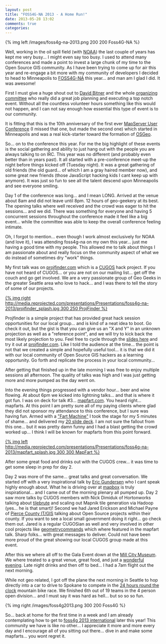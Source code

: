 ```yaml
---
layout: post
title: "FOSS4G-NA 2013 - A Home Run!"
date: 2013-05-28 13:02
comments: true
categories: 
---
```


{% img left /images/foss4g-na-2013.png 200 200 Foss4G-NA %}

Well, working in the oil spill field (with [NOAA](http://response.restoration.noaa.gov/maps-and-spatial-data/environmental-response-management-application-erma)) the last couple of years has kept me very busy... I might even say too busy.  I used to attend many conferences and made a point to invest a large chunk of my time to the Open Source GIS community.  As I have been trying to come up for air this year and re-engage a bit more with my community of developers I decided to head to Minneapolis to [FOSS4G-NA](http://foss4g-na.org/) this year... and man am I glad I did.  It was awesome!

First I must give a huge shout out to [David Bitner](http://dbspatial.com/) and the whole [organizing committee](http://wiki.osgeo.org/wiki/FOSS4G_NA_2013) who really did a great job planning and executing a top notch event.  Without all the countless volunteer hours something like this would not happen, and I can not say enough how essential this type of event is to our community.

It is fitting that this is the 10th anniversary of the first ever [MapServer User Conference](http://mum03.mapserver.org/) (I missed that one, but made the second one) which started in Minneapolis and was a real kick-starter toward the formation of [OSGeo](http://www.osgeo.org/).

So... on to the conference this year.  For me the big highlight of these events is the social gathering and ability to just hang out with the people you are always talking to on IRC.  This year was no different (and probably even better than in years past).  It all started with a pre-conference meet-up the night before things kicked off (Tuesday night).  It was a great gathering of old friends (the old guard... of which I am a gray haired member now), and some great new friends (those JavaScript hacking kids I cant keep up with anymore).  It was just so fun to see all the talent descend upon Minneapolis and see everyone smiling.

Day 1 of the conference was long... and I mean LONG.  Arrived at the venue about 8am and did not leave until 8pm.  12 hours of geo-geekery at its best.  The opening talks where well received and the crowd was eager to hit the sessions... and we did.  There was something for everyone and having 5 concurrent sessions throughout the conference made it feel like a big event... while the committee was able to keep the overall conference feeling intimate.

Oh, I forgot to mention... even though I work almost exclusively for NOAA (and love it), I was attending foss4g-na on my own this year... just me having a good time with my people.  This allowed me to talk about things I am passionate about and really focus on the community aspect of what we do instead of sometimes dry "work" things.

My first talk was on [projfinder.com](http://projfinder.com/) which is a [CUGOS](http://cugos.org/) hack project.  If you have not heard of CUGOS... or you are not on our mailing list... get off the couch and go get involved.  We are a very passionate group of Geo Geeks in the greater Seattle area who love to hack... and I was there to tell the story of some of our projects.

[{% img right http://media.reprojected.com/presentations/Presentations/foss4g-na-2013/projfinder_splash.jpg 300 250 ProjFinder %}](http://projfinder.com/)

Projfinder is a simple project that has provided great hack session opportunities for our local group... and is kind of a neat idea to boot.  Go check it out, but the gist is that you can give us an "X and Y" in an unknown projection as well as a "reference point", and we will try to kick back the most likely projection to you.  Feel free to cycle through the [slides here](http://media.reprojected.com/presentations/Presentations/foss4g-na-2013/projfinder.pdf) and try it out at [projfinder.com](http://projfinder.com/).  Like I told the audience at the time... the point is not that we created a simple and hopefully useful tool... it is that we did it with our local community of Open Source GIS hackers as a learning opportunity.  Go forth and replicate the process in your local community...

After getting that finished up in the late morning I was free to enjoy multiple sessions all afternoon.  The quality of talks was high and I was just getting more and more pumped as the day went on.

Into the evening things progressed with a vendor hour... beer and wine flowing.  At about 6pm we kicked into lightning talks... and that is where it got fun.  I was on deck for talk #3... [mapfart.com](http://mapfart.com/).  You heard right... mapfarts.  At this point I am pretty sure all of my paying clients where glad they did not sponsor my attendance to this conference, but I sure was having fun.  Armed with a ["Fart Machine"](http://www.amazon.com/The-Original-Fart-Machine-Remote/dp/B0006L1ILI) I took the stage for my 5 minutes of shame... and delivered my [20 slide deck](http://media.reprojected.com/presentations/Presentations/foss4g-na-2013/mapfart.pdf).  I am not sure the fallout from this one... but it was pretty damn funny and I had a blast getting the crowd worked up... I think I will be known for mapfarts from this point forward.

[{% img left http://media.reprojected.com/presentations/Presentations/foss4g-na-2013/mapfart_splash.jpg 300 300 MapFart %}](http://mapfart.com/)

After some great food and drinks out with the CUGOS crew... it was time to get some sleep in prep for day 2.

Day 2 was more of the same... great talks and great conversation.  We started off with a very inspirational talk by [Eric Gundersen](http://www.mapbox.com/about/team/#eric-gundersen) who I cant speak highly enough about.  What he is driving over at [mapbox](http://www.mapbox.com/) is truly inspirational... and I came out of the morning plenary all pumped up.  Day 2 saw more talks by CUGOS members with Nick Dimiduk of Hortonworks talking about [tilebrute](https://github.com/ndimiduk/tilebrute) and scaling out Mapnik tile generation via Hadoop (yes... he is that smart)!  Second we had Jared Erickson and Michael Payne of [Pierce County IT/GIS](http://www.co.pierce.wa.us/index.aspx?NID=2281) talking about Open Source projects within their county.  If you want to see a local small government doing it right... go check them out.  Jared is a regular CUGOSian as well and very involved in other cool projects like [geometrycommands](http://jericks.github.io/geometrycommands/index.html) which where featured in the mapfart talk.  Sharp folks... with great messages to deliver.  Could not have been more proud of the great showing our local CUGOS group made at this event.

After this we where all off to the Gala Event down at the [Mill City Museum](http://www.millcitymuseum.org/).  We where treated to a great venue, great food, and just a [wonderful evening](https://twitter.com/reprojected/status/337721910714568707).  Late night drinks and then off to bed... I had a 7am flight out the next morning.

While not geo related, I got off the plane the next morning in Seattle to hop directly into a car to drive to Spokane to compete in the [24 hours round the clock](http://roundandround.com/) mountain bike race.  We finished 6th out of 19 teams in the 4 person open division... and I must say it was hard as hell... but so so so fun.  

{% img right /images/foss4g2013.png 300 200 Foss4G %}

So... back at home for the first time in a week and I am already contemplating how to get to [foss4g 2013 international](http://2013.foss4g.org/) later this year!  This community we have is like no other... I appreciate it more and more every day and I encourage all of you sitting out there... dive in and make some mapfarts... you wont regret it.

